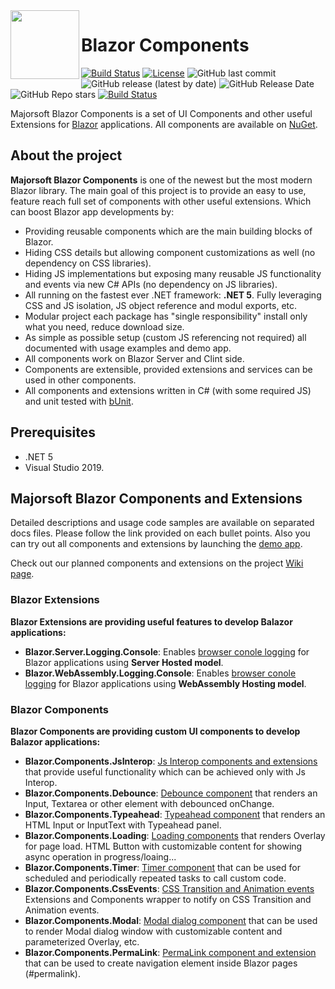 <img align="left" width="110" height="110" src="https://github.com/majorimi/blazor-components/blob/master/.github/Images/blazor.components.png" />

Blazor Components
============

[![Build Status](https://dev.azure.com/major-soft/GitHub/_apis/build/status/blazor-components/blazor-components-build-check)](https://dev.azure.com/major-soft/GitHub/_build/latest?definitionId=6)
[![License](https://img.shields.io/badge/License-MIT-green.svg)](https://github.com/majorimi/blazor-components/blob/master/LICENSE)
![GitHub last commit](https://img.shields.io/github/last-commit/majorimi/blazor-components)
![GitHub release (latest by date)](https://img.shields.io/github/v/release/majorimi/blazor-components)
![GitHub Release Date](https://img.shields.io/github/release-date/majorimi/blazor-components)
![GitHub Repo stars](https://img.shields.io/github/stars/majorimi/blazor-components)
[![Build Status](https://dev.azure.com/major-soft/GitHub/_apis/build/status/blazor-components/blazor-components-Nuget?branchName=master)](https://dev.azure.com/major-soft/GitHub/_build/latest?definitionId=7&branchName=master)

Majorsoft Blazor Components is a set of UI Components and other useful Extensions for [Blazor](https://blazor.net) applications.
All components are available on [NuGet](https://www.nuget.org/profiles/Blazor.Components). 

## About the project
**Majorsoft Blazor Components** is one of the newest but the most modern Blazor library. The main goal of this project is to provide an easy to use, feature reach full set of components with other 
useful extensions. Which can boost Blazor app developments by:
- Providing reusable components which are the main building blocks of Blazor.
- Hiding CSS details but allowing component customizations as well (no dependency on CSS libraries).
- Hiding JS implementations but exposing many reusable JS functionality and events via new C# APIs (no dependency on JS libraries).
- All running on the fastest ever .NET framework: **.NET 5**. Fully leveraging CSS and JS isolation, JS object reference and modul exports, etc.
- Modular project each package has "single responsibility" install only what you need, reduce download size.
- As simple as possible setup (custom JS referencing not required) all documented with usage examples and demo app.
- All components work on Blazor Server and Clint side.
- Components are extensible, provided extensions and services can be used in other components.
- All components and extensions written in C# (with some required JS) and unit tested with [bUnit](https://github.com/egil/bUnit).

## Prerequisites
- .NET 5
- Visual Studio 2019.

## Majorsoft Blazor Components and Extensions

Detailed descriptions and usage code samples are available on separated docs files. 
Please follow the link provided on each bullet points. Also you can try out all components and extensions by launching the [demo app](https://blazorextensions.z6.web.core.windows.net/).

Check out our planned components and extensions on the project [Wiki page](https://github.com/majorimi/blazor-components/wiki).

### **Blazor Extensions**

**Blazor Extensions are providing useful features to develop Balazor applications:**

- **Blazor.Server.Logging.Console**: Enables [browser conole logging](https://github.com/majorimi/blazor-components/blob/master/.github/docs/ServerHostedLogging.md) for Blazor applications using **Server Hosted model**.
- **Blazor.WebAssembly.Logging.Console**: Enables [browser conole logging](https://github.com/majorimi/blazor-components/blob/master/.github/docs/WebAssemblyHostedLogging.md) for Blazor applications using **WebAssembly Hosting model**.

### **Blazor Components**

**Blazor Components are providing custom UI components to develop Balazor applications:**

- **Blazor.Components.JsInterop**: [Js Interop components and extensions](https://github.com/majorimi/blazor-components/blob/master/.github/docs/JsInterop.md) that provide useful functionality which can be achieved only with Js Interop.
- **Blazor.Components.Debounce**: [Debounce component](https://github.com/majorimi/blazor-components/blob/master/.github/docs/DebounceInputs.md) that renders an Input, Textarea or other element with debounced onChange.
- **Blazor.Components.Typeahead**: [Typeahead component](https://github.com/majorimi/blazor-components/blob/master/.github/docs/Typeahead.md) that renders an HTML Input or InputText with Typeahead panel.
- **Blazor.Components.Loading**: [Loading components](https://github.com/majorimi/blazor-components/blob/master/.github/docs/Loading.md) that renders Overlay for page load. HTML Button with customizable content for showing async operation in progress/loaing...
- **Blazor.Components.Timer**: [Timer component](https://github.com/majorimi/blazor-components/blob/master/.github/docs/Timer.md) that can be used for scheduled and periodically repeated tasks to call custom code.
- **Blazor.Components.CssEvents**: [CSS Transition and Animation events](https://github.com/majorimi/blazor-components/blob/master/.github/docs/CssEvents.md) Extensions and Components wrapper to notify on CSS Transition and Animation events.
- **Blazor.Components.Modal**: [Modal dialog component](https://github.com/majorimi/blazor-components/blob/master/.github/docs/Modal.md) that can be used to render Modal dialog window with customizable content and parameterized Overlay, etc.
- **Blazor.Components.PermaLink**: [PermaLink component and extension](https://github.com/majorimi/blazor-components/blob/master/.github/docs/PermaLink.md) that can be used to create navigation element inside Blazor pages (#permalink).


